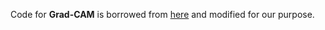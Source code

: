 Code for **Grad-CAM** is borrowed from [here](https://github.com/vickyliin/gradcam_plus_plus-pytorch) and modified for
our purpose. 